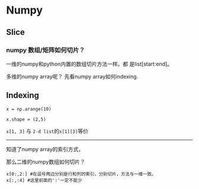 # Numpy

## Slice

### numpy 数组/矩阵如何切片？

一维的numpy和python内置的数组切片方法一样。都 是list[start:end]。

多维的numpy array呢？ 先看numpy array如何indexing.

## Indexing

`x = np.arange(10)`

`x.shape = (2,5)`

`x[1, 3]` 与 `2-d list`的`x[1][3]`等价 

---

知道了numpy array的索引方式，

那么二维的numpy数组如何切片？

```
x[0:,2:] #在逗号两边分别是行和列的索引，分别切片，方法与一维一致。
x[:,:4] #这里前面的':'一定不能少
```


